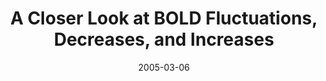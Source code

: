 ---
title: "A Closer Look at BOLD Fluctuations, Decreases, and Increases"
project_id: 
date: 2005-03-06
conference_id: ""
presenters:
   - peter_bandettini
summary: "<p>University of Maastricht, The Netherlands</p>"
file: /assets/presentations/T168.ppt
filename: T168.ppt
layout: presentation
---